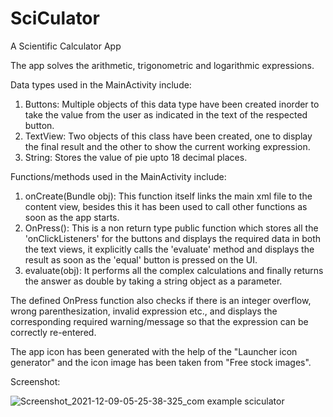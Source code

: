 # SciCulator
A Scientific Calculator App

The app solves the arithmetic, trigonometric and logarithmic expressions.

Data types used in the MainActivity include:
1. Buttons: Multiple objects of this data type have been created inorder to take the value from the user as indicated in the text of the respected button.
2. TextView: Two objects of this class have been created, one to display the final result and the other to show the current working expression.
3. String: Stores the value of pie upto 18 decimal places.

Functions/methods used in the MainActivity include:                                                                              
1. onCreate(Bundle obj): This function itself links the main xml file to the content view, besides this it has been used to call other functions as soon as the app starts.
2. OnPress(): This is a non return type public function which stores all the 'onClickListeners' for the buttons and displays the required data in both the text views, it explicitly calls the 'evaluate' method and displays the result as soon as the 'equal' button is pressed on the UI.
3. evaluate(obj): It performs all the complex calculations and finally returns the answer as double by taking a string object as a parameter.

The defined OnPress function also checks if there is an integer overflow, wrong parenthesization, invalid expression etc., and displays the corresponding required warning/message so that the expression can be correctly re-entered.

The app icon has been generated with the help of the "Launcher icon generator" and the icon image has been taken from "Free stock images".

Screenshot:


![Screenshot_2021-12-09-05-25-38-325_com example sciculator](https://user-images.githubusercontent.com/61392760/145310525-d71118a6-d34d-4048-ac83-38e9436608b9.jpg)
